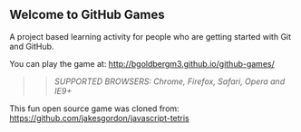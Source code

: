 ## Welcome to GitHub Games

A project based learning activity for people who are getting started with Git and GitHub.

You can play the game at: http://bgoldbergm3.github.io/github-games/

>> _*SUPPORTED BROWSERS*: Chrome, Firefox, Safari, Opera and IE9+_

This fun open source game was cloned from: https://github.com/jakesgordon/javascript-tetris
